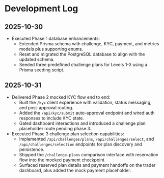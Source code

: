 # Development Log

## 2025-10-30
- Executed Phase 1 database enhancements:
  - Extended Prisma schema with challenge, KYC, payment, and metrics models plus supporting enums.
  - Reset and migrated the PostgreSQL database to align with the updated schema.
  - Seeded three predefined challenge plans for Levels 1-3 using a Prisma seeding script.

## 2025-10-31
- Delivered Phase 2 mocked KYC flow end to end:
  - Built the `/kyc` client experience with validation, status messaging, and post-approval routing.
  - Added the `/api/kyc/submit` auto-approval endpoint and wired auth responses to include KYC state.
  - Gated dashboard interactions and introduced a challenge plan placeholder route pending phase 3.
- Executed Phase 3 challenge plan selection capabilities:
  - Implemented `/api/challenges/plans`, `/api/challenges/select`, and `/api/challenges/selection` endpoints for plan discovery and persistence.
  - Shipped the `/challenge-plans` comparison interface with reservation flow into the mocked payment checkpoint.
  - Surfaced reserved plan details and payment handoffs on the trader dashboard, plus added the mock payment placeholder.
